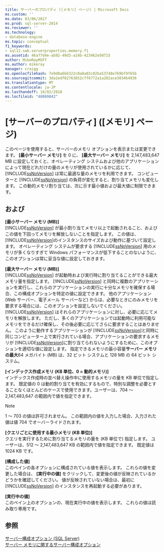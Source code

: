 ```yaml
---
title: サーバーのプロパティ ([メモリ] ページ) | Microsoft Docs
ms.custom: ''
ms.date: 03/06/2017
ms.prod: sql-server-2014
ms.reviewer: ''
ms.technology:
- database-engine
ms.topic: conceptual
f1_keywords:
- sql12.swb.serverproperties.memory.f1
ms.assetid: 46a77d4e-ab92-49d3-a14b-423462e50715
author: MikeRayMSFT
ms.author: mikeray
manager: craigg
ms.openlocfilehash: 7e9d0a6b6322c0a8a02c02ba53748e769bf9f656
ms.sourcegitcommit: 3da2edf82763852cff6772a1a282ace3034b4936
ms.translationtype: MT
ms.contentlocale: ja-JP
ms.lasthandoff: 10/02/2018
ms.locfileid: "48069842"
---
```

# <a name="server-properties-memory-page"></a>[サーバーのプロパティ] ([メモリ] ページ)
  このページを使用すると、サーバーのメモリ オプションを表示または変更できます。 **[最小サーバー メモリ]** を 0 に、 **[最大サーバー メモリ]** を 2,147,483,647 MB に設定しておくと、オペレーティング システムおよび他のアプリケーションによって現在どれだけの量のメモリが使用されているかに応じて、 [!INCLUDE[ssNoVersion](../../includes/ssnoversion-md.md)] は常に最適な量のメモリを利用できます。 コンピューターと [!INCLUDE[ssNoVersion](../../includes/ssnoversion-md.md)] の負荷が変化すると、割り当てメモリも変化します。 この動的メモリ割り当ては、次に示す最小値および最大値に制限できます。  
  
## <a name="options"></a>および  
 **[最小サーバー メモリ (MB)]**  
 [!INCLUDE[ssNoVersion](../../includes/ssnoversion-md.md)] が最小割り当てメモリ以上で起動されること、およびこの値を下回ってメモリを解放しないことを指定します。 この値は、 [!INCLUDE[ssNoVersion](../../includes/ssnoversion-md.md)]のインスタンスのサイズおよび動作に基づいて設定します。 オペレーティング システムが要求する [!INCLUDE[ssNoVersion](../../includes/ssnoversion-md.md)] 用のメモリが多くなりすぎて Windows パフォーマンスが低下することのないように、このオプションは常に妥当な値に設定しておきます。  
  
 **[最大サーバー メモリ (MB)]**  
 [!INCLUDE[ssNoVersion](../../includes/ssnoversion-md.md)] が起動時および実行時に割り当てることができる最大メモリ量を指定します。 [!INCLUDE[ssNoVersion](../../includes/ssnoversion-md.md)] と同時に複数のアプリケーションを実行し、これらのアプリケーションの実行に十分なメモリを確保する場合、この構成オプションを特定の値に設定できます。 他のアプリケーション (Web サーバー、電子メール サーバーなど) からは、必要なときにのみメモリを要求する場合には、このオプションを設定しないでください。 [!INCLUDE[ssNoVersion](../../includes/ssnoversion-md.md)] はそれらのアプリケーションに対し、必要に応じてメモリを解放します。 ただし、多くのアプリケーションでは起動時に利用可能なメモリをできるだけ確保し、その後必要に応じてさらに要求することはありません。 このように動作するアプリケーションが [!INCLUDE[ssNoVersion](../../includes/ssnoversion-md.md)]と同時に同じコンピューター上で実行されている場合、アプリケーションの要求するメモリが [!INCLUDE[ssNoVersion](../../includes/ssnoversion-md.md)]に割り当てられないようにするために、このオプションを適切な値に設定します。 指定できるメモリの最小容量**サーバー メモリの最大**64 メガバイト (MB) は、32 ビット システムと 128 MB の 64 ビット システム。  
  
 **[インデックス作成メモリ (KB 単位、0 = 動的メモリ)]**  
 インデックス作成時の並べ替え操作中に使用するメモリの量を KB 単位で指定します。 既定値の 0 は動的割り当てを有効にするもので、特別な調整を必要とすることなくほとんどのケースで使用できます。ユーザーは、704 ～ 2,147,483,647 の範囲内で値を指定できます。  
  
> [!NOTE]  
>  1 ～ 703 の値は許可されません。 この範囲内の値を入力した場合、入力された値は値 704 でオーバーライドされます。  
  
 **[クエリごとに使用する最小メモリ (KB 単位)]**  
 クエリを実行するために割り当てるメモリの量を (KB 単位で) 指定します。 ユーザーは、512 ～ 2,147,483,647 KB の範囲内で値を指定できます。 既定値は 1024 KB です。  
  
 **[構成した値]**  
 このペインの各オプションに構成されている値を表示します。 これらの値を変更した場合は、 **[実行中の値]** をクリックして、変更後の値が反映されているかどうかを確認してください。 値が反映されていない場合は、最初に [!INCLUDE[ssNoVersion](../../includes/ssnoversion-md.md)] のインスタンスを再起動する必要があります。  
  
 **[実行中の値]**  
 このペイン上のオプションの、現在実行中の値を表示します。 これらの値は読み取り専用です。  
  
## <a name="see-also"></a>参照  
 [サーバー構成オプション &#40;SQL Server&#41;](server-configuration-options-sql-server.md)   
 [サーバー メモリに関するサーバー構成オプション](server-memory-server-configuration-options.md)  
  
  
